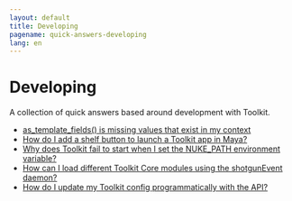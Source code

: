 ```yaml
---
layout: default
title: Developing
pagename: quick-answers-developing
lang: en
---
```


Developing
===

A collection of quick answers based around development with Toolkit.

- [as_template_fields() is missing values that exist in my context](./developing/as-template-fields-missing-values.md)
- [How do I add a shelf button to launch a Toolkit app in Maya?](./developing/maya-shelf-app-launcher.md)
- [Why does Toolkit fail to start when I set the NUKE_PATH environment variable?](./developing/nuke-path-environment-variable.md)
- [How can I load different Toolkit Core modules using the shotgunEvent daemon?](./developing/toolkit-core-event-daemon.md)
- [How do I update my Toolkit config programmatically with the API?](./developing/update-config-with-api.md)
